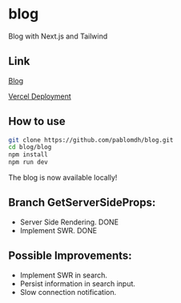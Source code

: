 # blog
Blog with Next.js and Tailwind

## Link
[Blog](https://blog-nextjs-hazel.vercel.app/)

[Vercel Deployment](https://vercel.com/pablomdh/blog-nextjs)

## How to use
```bash
git clone https://github.com/pablomdh/blog.git
cd blog/blog
npm install
npm run dev
```
The blog is now available locally!

## Branch GetServerSideProps:
- Server Side Rendering. DONE
- Implement SWR. DONE

## Possible Improvements:
- Implement SWR in search.
- Persist information in search input.
- Slow connection notification.
